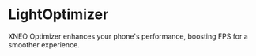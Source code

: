 # LightOptimizer
XNEO Optimizer enhances your phone's performance, boosting FPS for a smoother experience.
